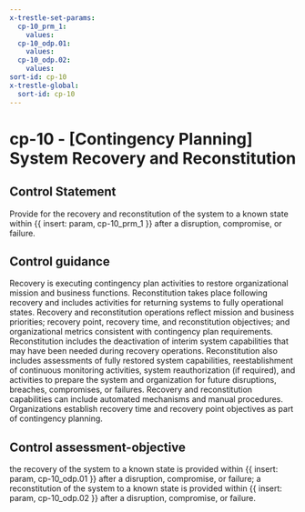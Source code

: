 ```yaml
---
x-trestle-set-params:
  cp-10_prm_1:
    values:
  cp-10_odp.01:
    values:
  cp-10_odp.02:
    values:
sort-id: cp-10
x-trestle-global:
  sort-id: cp-10
---
```


# cp-10 - \[Contingency Planning\] System Recovery and Reconstitution

## Control Statement

Provide for the recovery and reconstitution of the system to a known state within {{ insert: param, cp-10_prm_1 }} after a disruption, compromise, or failure.

## Control guidance

Recovery is executing contingency plan activities to restore organizational mission and business functions. Reconstitution takes place following recovery and includes activities for returning systems to fully operational states. Recovery and reconstitution operations reflect mission and business priorities; recovery point, recovery time, and reconstitution objectives; and organizational metrics consistent with contingency plan requirements. Reconstitution includes the deactivation of interim system capabilities that may have been needed during recovery operations. Reconstitution also includes assessments of fully restored system capabilities, reestablishment of continuous monitoring activities, system reauthorization (if required), and activities to prepare the system and organization for future disruptions, breaches, compromises, or failures. Recovery and reconstitution capabilities can include automated mechanisms and manual procedures. Organizations establish recovery time and recovery point objectives as part of contingency planning.

## Control assessment-objective

the recovery of the system to a known state is provided within {{ insert: param, cp-10_odp.01 }} after a disruption, compromise, or failure;
a reconstitution of the system to a known state is provided within {{ insert: param, cp-10_odp.02 }} after a disruption, compromise, or failure.
